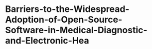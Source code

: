# Barriers-to-the-Widespread-Adoption-of-Open-Source-Software-in-Medical-Diagnostic-and-Electronic-Hea